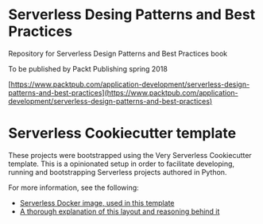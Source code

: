 # Serverless Desing Patterns and Best Practices

Repository for Serverless Design Patterns and Best Practices book

To be published by Packt Publishing spring 2018

[https://www.packtpub.com/application-development/serverless-design-patterns-and-best-practices](https://www.packtpub.com/application-development/serverless-design-patterns-and-best-practices)


# Serverless Cookiecutter template

These projects were bootstrapped using the Very Serverless Cookiecutter template. This is a
opinionated setup in order to facilitate developing, running and bootstrapping Serverless projects
authored in Python.

For more information, see the following:

- [Serverless Docker image, used in this template](https://github.com/verypossible/serverless)
- [A thorough explanation of this layout and reasoning behind it](https://verypossible.com/blog/structuring-serverless-applications-with-python)
